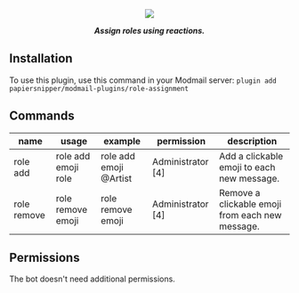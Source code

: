 <div align="center">
    <img  src="https://i.imgur.com/lWUejZY.png" align="center">
    <p><strong><i>Assign roles using reactions.</i></strong></p>
</div>

## Installation

To use this plugin, use this command in your Modmail server: `plugin add papiersnipper/modmail-plugins/role-assignment`

## Commands

| name        | usage                | example                | permission         | description                                     |
|-------------|----------------------|------------------------|--------------------|-------------------------------------------------|
| role add    | role add emoji role  | role add emoji @Artist | Administrator [4]  | Add a clickable emoji to each new message.      |
| role remove | role remove emoji    | role remove emoji      | Administrator [4]  | Remove a clickable emoji from each new message. |

## Permissions

The bot doesn't need additional permissions.